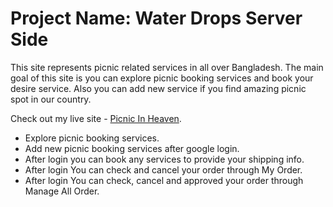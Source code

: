 # Project Name: Water Drops Server Side

This site represents picnic related services in all over Bangladesh. The main goal of this site is you can explore picnic booking services and book your desire service. Also you can add new service if you find amazing picnic spot in our country.

Check out my live site - [Picnic In Heaven](https://picnic-in-heaven.web.app/).

- Explore picnic booking services.
- Add new picnic booking services after google login.
- After login you can book any services to provide your shipping info.
- After login You can check and cancel your order through My Order.
- After login You can check, cancel and approved your order through Manage All Order.
